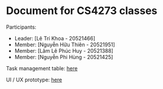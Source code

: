# Document for CS4273 classes

Participants:

- Leader: [Lê Trí Khoa - 20521466]
- Member: [Nguyễn Hữu Thiên - 20521951]
- Member: [Lâm Lê Phúc Huy - 20521388]
- Member: [Nguyễn Phi Hùng - 20521425]


Task management table: [here](https://trello.com/b/N0dTGGkV) 

UI / UX prototype: [here](https://www.figma.com/file/YcCl0B32pICxjI1EjZZCez/CNPM-G3?node-id=136%3A106&t=0v8eFzjjzMGvVa9M-1) 

